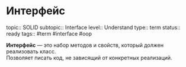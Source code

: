 # Интерфейс
topic:: SOLID
subtopic:: Interface
level:: Understand
type:: term
status:: ready
tags:: #term #interface #oop

**Интерфейс** — это набор методов и свойств, который должен реализовать класс.  
Позволяет писать код, не зависящий от конкретных реализаций.